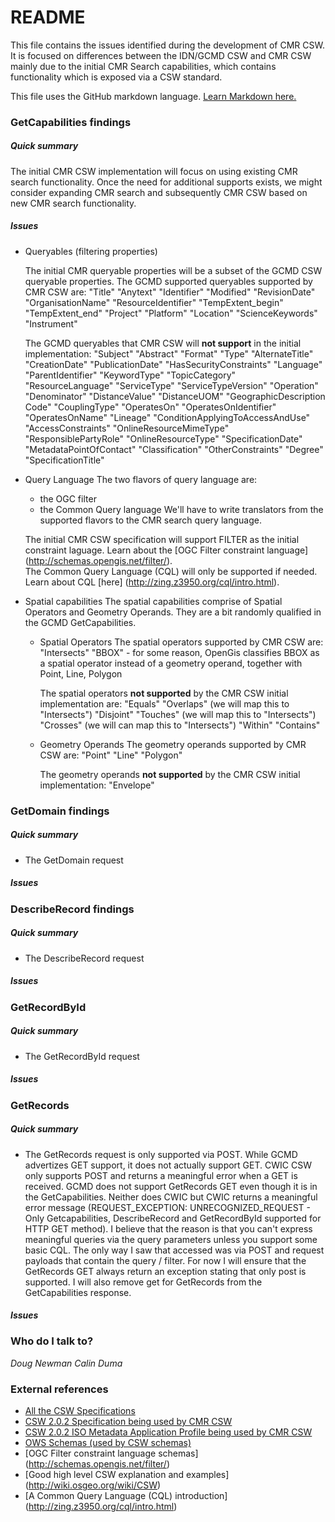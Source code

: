# README #
This file contains the issues identified during the development of CMR CSW.  It
is focused on differences between the IDN/GCMD CSW and CMR CSW mainly due to
the initial CMR Search capabilities, which contains functionality which is
exposed via a CSW standard.

This file uses the GitHub markdown language. [Learn Markdown here.](https://bitbucket.org/tutorials/markdowndemo)

### GetCapabilities findings ### 
##### Quick summary #####
The initial CMR CSW implementation will focus on using existing CMR search
functionality.  Once the need for additional supports exists, we might 
consider expanding CMR search and subsequently CMR CSW based on new CMR
search functionality.
##### Issues #####
* Queryables (filtering properties)

    The initial CMR queryable properties will be a subset of the GCMD CSW
queryable properties.  The GCMD supported queryables supported by CMR CSW
are:
    "Title"
    "Anytext"
    "Identifier"
    "Modified"
    "RevisionDate"
    "OrganisationName"
    "ResourceIdentifier"
    "TempExtent_begin"
    "TempExtent_end"
    "Project"
    "Platform"
    "Location"
    "ScienceKeywords"
    "Instrument"

    The GCMD queryables that CMR CSW will **not support**  in the initial 
implementation:
    "Subject"
    "Abstract"
    "Format"
    "Type"
    "AlternateTitle"
    "CreationDate"
    "PublicationDate"
    "HasSecurityConstraints"
    "Language"
    "ParentIdentifier"
    "KeywordType"
    "TopicCategory"
    "ResourceLanguage"
    "ServiceType"
    "ServiceTypeVersion"
    "Operation"
    "Denominator"
    "DistanceValue"
    "DistanceUOM"
    "GeographicDescription Code"
    "CouplingType"
    "OperatesOn"
    "OperatesOnIdentifier"
    "OperatesOnName"
    "Lineage"
    "ConditionApplyingToAccessAndUse"
    "AccessConstraints"
    "OnlineResourceMimeType"
    "ResponsiblePartyRole"
    "OnlineResourceType"
    "SpecificationDate"
    "MetadataPointOfContact"
    "Classification"
    "OtherConstraints"
    "Degree"
    "SpecificationTitle"

* Query Language 
    The two flavors of query language are:
    * the OGC filter
    * the Common Query language
    We'll have to write translators from the supported flavors to the CMR
    search query language.
    
    The initial CMR CSW specification will support FILTER as the initial constraint
laguage. Learn about the [OGC Filter constraint language] (http://schemas.opengis.net/filter/).  
The Common Query Language (CQL) will only be supported if needed.  Learn about CQL [here] (http://zing.z3950.org/cql/intro.html).

* Spatial capabilities
    The spatial capabilities comprise of Spatial Operators and Geometry Operands.  They are
a bit randomly qualified in the GCMD GetCapabilities.
    * Spatial Operators
        The spatial operators supported by CMR CSW are:
        "Intersects"
        "BBOX" - for some reason, OpenGis classifies BBOX as a spatial operator instead
        of a geometry operand, together with Point, Line, Polygon
        
        The spatial operators **not supported** by the CMR CSW initial implementation are:
        "Equals"
        "Overlaps" (we will map this to "Intersects")
        "Disjoint" 
        "Touches" (we will map this to "Intersects")
        "Crosses" (we will can map this to "Intersects")
        "Within"
        "Contains"
    * Geometry Operands
        The geometry operands supported by CMR CSW are:
        "Point"
        "Line"
        "Polygon"

        The geometry operands **not supported** by the CMR CSW initial implementation:
        "Envelope"
        
### GetDomain findings ### 
##### Quick summary #####
* The GetDomain request 

##### Issues #####


### DescribeRecord findings ### 
##### Quick summary #####
* The DescribeRecord request 

##### Issues #####

### GetRecordById ###
##### Quick summary #####
* The GetRecordById request
 
##### Issues #####

### GetRecords ###
##### Quick summary #####
* The GetRecords request is only supported via POST.  While GCMD advertizes GET support,
it does not actually support GET.  CWIC CSW only supports POST and returns a meaningful
error when a GET is received.
GCMD does not support GetRecords GET even though it is in the GetCapabilities.  Neither does CWIC
but CWIC returns a meaningful error message (REQUEST_EXCEPTION: UNRECOGNIZED_REQUEST - Only Getcapabilities, 
DescribeRecord and GetRecordById supported for HTTP GET method).  I believe that the reason is that you can't 
express meaningful queries via the query parameters unless you support some basic CQL.  The only way I saw 
that accessed was via POST and request payloads that contain the query / filter.  For now I will ensure that 
the GetRecords GET always return an exception stating that only post is supported.  I will also remove get 
for GetRecords from the GetCapabilities response.
 
##### Issues #####

### Who do I talk to? ###

_Doug Newman_
_Calin Duma_

### External references ####

* [All the CSW Specifications](http://www.opengeospatial.org/standards/cat#downloads)
* [CSW 2.0.2 Specification being used by CMR CSW ](http://portal.opengeospatial.org/files/?artifact_id=20555)
* [CSW 2.0.2 ISO Metadata Application Profile being used by CMR CSW](http://portal.opengeospatial.org/files/?artifact_id=21460)
* [OWS Schemas (used by CSW schemas)](http://schemas.opengis.net/ows/)
* [OGC Filter constraint language schemas] (http://schemas.opengis.net/filter/)
* [Good high level CSW explanation and examples] (http://wiki.osgeo.org/wiki/CSW)
* [A Common Query Language (CQL) introduction] (http://zing.z3950.org/cql/intro.html)

